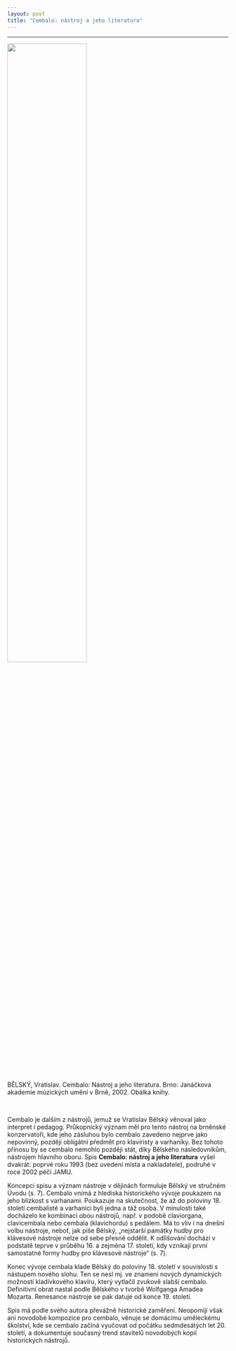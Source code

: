 ```yaml
---
layout: post
title: "Cembalo: nástroj a jeho literatura"
---
```

---

<div class="image-container">
    <img src="/assets/cembalo/cembalo1.png" width="60%" height="60%">
</div>
<div class="popis-obrazku">
<p>
BĚLSKÝ, Vratislav. Cembalo: Nástroj a jeho literatura.
Brno: Janáčkova akademie múzických umění v Brně, 2002. Obálka knihy.
</p>
</div>
&nbsp;

<div class="ntext">
<p>
Cembalo je dalším z nástrojů, jemuž se Vratislav Bělský věnoval jako interpret i pedagog. Průkopnický význam měl pro tento nástroj na brněnské konzervatoři, kde jeho zásluhou bylo cembalo zavedeno nejprve jako nepovinný, později obligátní předmět pro klavíristy a varhaníky. Bez tohoto přínosu by se cembalo nemohlo později stát, díky Bělského následovníkům, nástrojem hlavního oboru. Spis <b>Cembalo: nástroj a jeho literatura</b> vyšel dvakrát: poprvé roku 1993 (bez uvedení místa a nakladatele), podruhé v roce 2002 péčí JAMU.
</p>
<p>
Koncepci spisu a význam nástroje v dějinách formuluje Bělský ve stručném Úvodu (s. 7). Cembalo vnímá z hlediska historického vývoje poukazem na jeho blízkost s varhanami. Poukazuje na skutečnost, že až do poloviny 18. století cembalisté a varhaníci byli jedna a táž osoba. V minulosti také docházelo ke kombinaci obou nástrojů, např. v podobě claviorgana, clavicembala nebo cembala (klavichordu) s pedálem. Má to vliv i na dnešní volbu nástroje, neboť, jak píše Bělský, „nejstarší památky hudby pro klávesové nástroje nelze od sebe přesně oddělit. K odlišování dochází v podstatě teprve v průběhu 16. a zejména 17. století, kdy vznikají první samostatné formy hudby pro klávesové nástroje“ (s. 7).
</p>
<p>
Konec vývoje cembala klade Bělský do poloviny 18. století v souvislosti s nástupem nového slohu. Ten se nesl mj. ve znamení nových dynamických možností kladívkového klavíru, který vytlačil zvukově slabší cembalo. Definitivní obrat nastal podle Bělského v tvorbě Wolfganga Amadea Mozarta. Renesance nástroje se pak datuje od konce 19. století.
</p>
<p>
Spis má podle svého autora převážně historické zaměření. Neopomíjí však ani novodobé kompozice pro cembalo, věnuje se domácímu uměleckému školství, kde se cembalo začíná vyučovat od počátku sedmdesátých let 20. století, a dokumentuje současný trend stavitelů novodobých kopií historických nástrojů.
</p>
<div class="image-container">
    <img src="/assets/cembalo/cembalo2.png" width="60%" height="60%" style="
            -webkit-transform: rotate(90deg);
            -moz-transform: rotate(90deg);
            -ms-transform: rotate(90deg);
            -o-transform: rotate(90deg);
            transform: rotate(90deg);">
</div>
<div class="popis-obrazku">
<p>
BĚLSKÝ, Vratislav. Cembalo: Nástroj a jeho literatura.
Schéma hrací mechaniky.
</p>
</div>

&nbsp;

<p>
První kapitola se věnuje nástroji z různých hledisek. Tématem je terminologie, konstrukce cembala, jeho historický a zvukový vývoj, otázka rozsahu nástrojů včetně vývoje klávesnice a požadavků některých skladatelů na rozsah: Domenico Scarlatti, Georg Friedrich Händel, François Couperin, Jean Philippe Rameau aj. Následující kapitola podává přehled hudebních forem renesance a baroka. Ty jsou děleny, podobně jako v později vydané Hudbě baroka (2009, 2010), na formy imitační, rapsodické, variační, taneční hudbu, barokní sonátu a francouzskou ouverturu.
</p>
<p>
Následuje nejrozsáhlejší oddíl knihy pod názvem Vývoj cembalové literatury od počátku do druhé poloviny 18. století (s. 22–73). Autor jej dělí na období 16. století, 16. – 17. století a století 18. V rámci těchto period se více či méně soustředí na jednotlivé oblasti, jako jsou Anglie, Francie, Polsko, Itálie, Německo (jižní, severní, střední), Španělsko. Uvádí přehled skladatelů, z nichž vybraným věnuje více místa: největší prostor zabírá portrét cembalové tvorby Johanna Sebastiana Bacha, včetně hlubší analýzy jednotlivých skladeb (s. 60–71).
</p>
<p>
Stručná, leč důležitá je kapitola Renesance cembala kolem roku 1900 (s. 74–75). Vedle obnovené výroby nástroje uvádí umělce, kteří zaplnili dlouhé vakuum 19. století, kdy tento nástroj vymizel z hudebního života. Ke skladatelům hudby pro cembalo, jako byli Ferruccio Busoni, Manuel de Falla, Francis Poulenc aj., doplňuje skladatele české počínaje Bohuslavem Martinů. Tento přehled je doveden až do doby ukončení práce na skriptech: výčet jmen svědčí o rostoucím zájmu o nástroj.
</p>

<div class="image-container">
    <img src="/assets/cembalo/cembalo3.png" width="60%" height="60%">
</div>
<div class="popis-obrazku">
<p>
BĚLSKÝ, Vratislav. Cembalo: Nástroj a jeho literatura.
Schéma sloupku cembala.
</p>
</div>

&nbsp;

<p>
V závěrečném shrnutí (s. 76) upozorňuje Bělský na nelehký úkol současných skladatelů, kteří tvoří pro cembalo. Zatímco totiž staří mistři na cembale vyrostli, dnešní skladatelé jsou ovlivněni zvukem klavíru. Máme sice mnoho vyškolených hráčů, avšak neexistuje „žádný hluboce zasvěcený autor cembalové hudby“. Tento poznatek zakončuje autor následujícím doporučením:
</p>

<div class="citat">
Autor těchto textů proto cítí, že je vhodné uzavřít tuto práci odkazem na hlubší ponor do historie, který je vlastní doménou cembalové tvorby ukončené vpádem kladívkového klavíru kolem roku 1750. Bohatství a rozsah historické tvorby dostatečně dokumentují, podle jeho přesvědčení, přecházející kapitoly. (s. 76)
</div>

</div>
